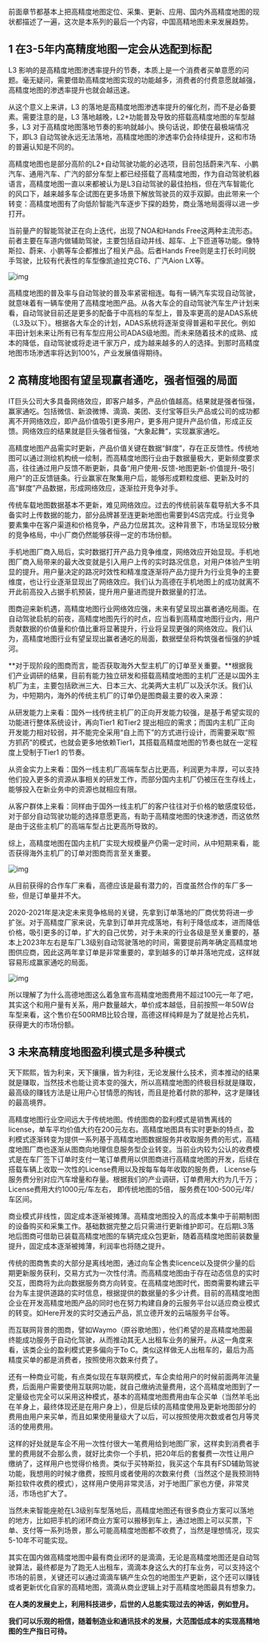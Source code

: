 前面章节都基本上把高精度地图定位、采集、更新、应用、国内外高精度地图的现状都描述了一遍，这次是本系列的最后一个内容，中国高精地图未来发展趋势。

## 1 在3-5年内高精度地图一定会从选配到标配

L3 影响的是高精度地图渗透率提升的节奏，本质上是一个消费者买单意愿的问题。毫无疑问，需要借助高精度地图实现的功能越多，消费者的付费意愿就越强，高精度地图的渗透率提升也就会越迅速。

从这个意义上来讲，L3 的落地是高精度地图渗透率提升的催化剂，而不是必备要素。需要注意的是，L3 落地越晚，L2+功能普及导致的搭载高精度地图的车型越多，L3 对于高精度地图落地节奏的影响就越小。换句话说，即使在最极端情况下，即L3 自动驾驶永远无法落地，高精度地图的渗透率仍会持续提升，这和市场的普遍认知是不同的。

高精度地图也是部分高阶的L2+自动驾驶功能的必选项，目前包括蔚来汽车、小鹏汽车、通用汽车、广汽的部分车型上都已经搭载了高精度地图，作为自动驾驶机器语言，高精度地图一直以来都被认为是L3自动驾驶的最佳拍档，但在汽车智能化的风口下，越来越多车企试图在更多场景下解放驾驶员的双手双脚。由此带来一个转变：高精度地图有了向低阶智能汽车逐步下探的趋势，商业落地局面得以进一步打开。

当前量产的智能驾驶正在向上迭代，出现了NOA和Hands Free这两种主流形态。前者主要在车道内做辅助驾驶，主要包括自动并线、超车、上下匝道等功能。像特斯拉、蔚来、小鹏等车企都推出了相关产品。后者Hands Free则是主打长时间脱手驾驶，比较有代表性的车型像凯迪拉克CT6、广汽Aion LX等。

![img](https://pic2.zhimg.com/80/v2-dbdbc50fff4a4661b8f50df082ea7ad1_720w.jpg)

高精度地图的普及率与自动驾驶的普及率紧密相连。每有一辆汽车实现自动驾驶，就意味着有一辆车使用了高精度地图产品。从各大车企的自动驾驶汽车生产计划来看，自动驾驶目前还是更多的配备于中高档的车型上，普及率更高的是ADAS系统（L3及以下）。根据各大车企的计划，ADAS系统将逐渐变得普遍和平民化。例如丰田计划未来让所有已有车型应用公司ADAS级地图。而未来随着技术的成熟、成本的降低，自动驾驶或将走进千家万户，成为越来越多的人的选择。到那时高精度地图市场渗透率将达到100%，产业发展值得期待。

## 2 高精度地图有望呈现赢者通吃，强者恒强的局面

IT巨头公司大多具备网络效应，即客户越多，产品价值越高。结果就是强者恒强，赢家通吃。包括微信、新浪微博、滴滴、美团、支付宝等巨头产品或公司的成功都离不开网络效应，即产品价值吸引更多用户，更多用户提升产品价值，形成正反馈。网络效应的结果就是巨头强者恒强，“大象起舞”，实现赢家通吃。

高精度地图产品需实时更新，产品价值关键在数据“鲜度”，存在正反馈性。传统地图可以通过测绘机构统一绘制，而高精度地图行业由于数据量极大，更新频度要求高，往往通过用户反馈不断更新，具备“用户使用-反馈-地图更新-价值提升-吸引用户”的正反馈链条。行业赢家在聚集用户后，能够形成颗粒度细、更新及时的高“鲜度”产品数据，形成网络效应，逐渐拉开竞争对手。

传统车载地图数据基本不更新，难见网络效应。过去的传统前装车载导航大多不具备实时上传数据的能力，部分品牌甚至连更新地图也需要到4S店完成。行业竞争要素集中在客户渠道和价格竞争，产品力位居其次。这种背景下，市场呈现较分散的竞争格局，中小厂商仍然能够获得一定的市场份额。

手机地图厂商入局后，实时数据打开产品力竞争维度，网络效应开始显现。手机地图厂商入局带来的最大改变就是引入用户上传的实时路况信息，对用户体验产生明显的提升。用户量决定的路况时效性和精准度逐渐将产品力提升为行业竞争的主要维度，也让行业逐渐显现出了网络效应。我们认为高德在手机地图上的成功就离不开此前高投入占据手机预装，提升用户量进而提升数据量的打法。

图商迎来新机遇，高精度地图行业网络效应强，未来有望呈现出赢者通吃局面。在自动驾驶启航的前夜，高精度地图先行的时点，应当看到高精度地图行业内，用户贡献数据的价值量和价值比重将显著提升，行业将呈现更强的网络效应。我们认为，高精度地图行业有望呈现出赢者通吃的局面，数据壁垒将构筑强者恒强的护城河。

**对于现阶段的图商而言，能否获取海外大型主机厂的订单至关重要。**根据我们产业调研的结果，目前有能力独立研发和搭载高精度地图的主机厂还是以国外主机厂为主，主要包括欧洲三大、日本三大、北美两大主机厂以及沃尔沃。我们认为，中短期内，海外的传统主机厂的订单仍是图商最主要的收入来源：

从研发能力上来看：国外一线传统主机厂的正向开发能力较强，是基于希望实现的功能进行整体系统设计，再向Tier1 和Tier2 提出相应的需求；而国内主机厂正向开发能力相对较弱，并不能完全采用“自上而下”的方式进行设计，而需要采取“照方抓药”的模式，也就会更多地依赖Tier1，其搭载高精度地图的节奏也就在一定程度上受制于Tier1 的节奏。

从资金实力上来看：国外一线主机厂高端车型占比更高，利润更为丰厚，可以支持他们投入更多的资源从事相关的研发工作，而部分国内主机厂仍被压在生存线上，能够投入在新业务中的资源也就相应有限。

从客户群体上来看：同样由于国外一线主机厂的客户往往对于价格的敏感度较低，对于部分自动驾驶功能的选择意愿更高，有助于高精度地图的快速渗透，而这依然是由于这些主机厂的高端车型占比更高所导致的。

综上，高精度地图在国内主机厂实现大规模量产仍需一定时间，从中短期来看，能否获得海外主机厂的订单对图商而言至关重要。

![img](https://pic1.zhimg.com/80/v2-9d0e8138e6721df8cd6b2d2001a7aa4c_720w.jpg)

从目前获得的合作车厂来看，高德应该是最有潜力的，百度虽然合作的车厂多一些，但是订单量并不大。

2020-2021年是决定未来竞争格局的关键，先拿到订单落地的厂商优势将进一步扩张。对于高精度厂家来说，先拿到订单并完成落地，有利于降低成本，进而降低价格，吸引更多的订单，扩大的自己优势，对于未来的行业各级是至关重要的，基本上2023年左右是车厂L3级别自动驾驶落地的时间，需要提前两年确定高精度地图供应商，因此这两年拿订单是非常重要的，拿到越多的订单并落地完成，这样就容易形成赢家通吃的局面。

![img](https://pic3.zhimg.com/80/v2-47f13a7d846a6263ac37e32135ea70e6_720w.jpg)

所以理解了为什么高德地图这么着急宣布高精度地图费用不超过100元一年了吧，其实这个和用户量有关系，用户数量越大，单价成本越低，目前按照一年50W台车型来看，这个售价在500RMB比较合理，高德这样纯粹是为了就是抢占先机，获得更大的市场份额。

## 3 未来高精度地图盈利模式是多种模式

天下熙熙，皆为利来，天下攘攘，皆为利往，无论发展什么技术，资本推动的结果就是赚取，当然技术也能让资本变的强大，所以高精度地图的终极目标就是赚取，最高级的赚钱方法是让用户心甘情愿的掏钱，而且是抢着付款的那种，这才是赚钱的最高境界。

高精度地图行业空间远大于传统地图。传统图商的盈利模式是销售离线的license，单车平均价值大约在200元左右。高精度地图具有实时更新的特点，盈利模式逐渐转变为提供一系列基于高精度地图数据服务并收取服务费的形式，高精度地图厂商也逐渐从图商向地理信息服务型企业转变。当前业内较为公认的收费模式是在车厂签下订单时支付一笔订单费用以供图商进行高精度地图的开发，后续在搭载车辆上收取一次性的License费用以及按每车每年收取的服务费， License与服务费分别对应汽车增量和存量。根据我们的产业调研，订单费用大约为几千万；License费用大约1000元/车左右， 即传统地图的5倍， 服务费在100-500元/年/车区间。

商业模式非线性，固定成本逐渐被摊薄。高精度地图投入的高成本集中于前期制图的设备购买和采集工作。基础数据完整之后只需进行更新维护即可。在后期L3落地后图商可借助已装载高精度地图的车辆完成众包更新，随着高精度地图前装数量提升，固定成本逐渐被摊薄，利润率也将随之提升。

传统的图商售卖的大部分是离线地图，通过向车企售卖licence以及提供少量的后期更新服务获利，交易方式为一次性付清。而高精度地图由于存在动态信息的实时交互，图商将为此向数据服务商方向转变。在高精度地图时代，图商需要构建云平台为车主提供道路的实时信息，根据提供的数据量的多少计费。目前的高精度地图企业在开发高精度地图产品的同时也在努力构建自身的云服务平台以适应商业模式的转变。如Here开发的实时交通云产品，凯立德开发的云端服务平台等。

而互联网背景的图商，譬如Waymo（原谷歌地图），他们希望的是高精度地图最终能成功服务于自动化驾驶，从而推动其无人出租车业务的展开。从这一角度来看，该类企业的盈利模式更多偏向于To C。类似这样做无人出租车的，最后为高精度买单的都是消费者，按照使用次数来付费了。

还有一种商业可能，有点类似现在车联网模式，车企卖给用户的时候前面两年流量费，后面用户需要使用互联网功能，就自己缴纳流量费用，这个高精度地图到了一定量级也完全可以采用这种模式，基本的高精度地图费用由车企买单（当然羊毛出在羊身上，最终体现还是在用户身上），但是后续的高精度使用及更新地图部分的费用由用户来买单，而且如果使用量级大了以后，可以按照使用次数或者包月等灵活的使用费用。

这样的好处就是车企不用一次性付很大一笔费用给到地图厂家，这样卖到消费者手里的费用就不会那么贵，就好比卖你一个手机，把20年后的套餐费一次性让用户缴纳了，这样用户也觉得价格贵。类似于买特斯拉，我买这个车具有FSD辅助驾驶功能，我想用的时候才缴费，按照月或者使用的次数来付费（当然这个是我预测特斯拉软件收费的模式），这样用户使用非常灵活，对于地图厂家也方便，非常灵活，市场也扩大了。

当然未来智能座舱在L3级别车型落地后，高精度地图还有很多商业方案可以落地的地方，比如把手机的闭环商业方案可以搬移到车上，通过地图上可以买票，下单、支付等一系列场景，那么可能高精度地图都不收费了，当然是理想情况，现实5-10年不可能实现。

其实在国内做高精度地图中最有商业闭环的是滴滴，无论是高精度地图还是自动驾驶算法，最终都是为了跑无人出租车，滴滴本身这么大的打车业务，可以支持这个市场的前景，关键还可以通过滴滴车辆产生众包的地图生产更新，这个还可以赚钱或者更新优化自家的高精地图，滴滴从商业逻辑上对于高精度地图最具有想象力。

**在人类的发展史上，利用科技进步，后世的人总能实现过去的神话，例如登月。**

**我们可以乐观的相信，随着制造业和通讯技术的发展，大范围低成本的实现高精地图的生产指日可待。**